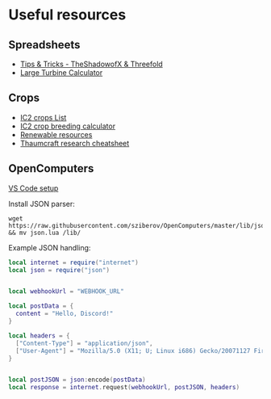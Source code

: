 # Useful resources

## Spreadsheets

- [Tips & Tricks - TheShadowofX & Threefold](https://docs.google.com/spreadsheets/d/1rsB5OOAkFgJ_lzhtVzWZc2aNCSo0e6lRhJG8Po7NZtY/edit?gid=2104320957#gid=2104320957)
- [Large Turbine Calculator](https://docs.google.com/spreadsheets/d/15qeGeniW1WiUFQ_8JnJdvCiHBM9HutpN_msiI20N1r0/edit?gid=655714366#gid=655714366)

## Crops

- [IC2 crops List](https://gtnh.miraheze.org/wiki/IC2_Crops_List)
- [IC2 crop breeding calculator](https://bombcar.github.io/)
- [Renewable resources](https://gtnh.miraheze.org/wiki/Renewable_Resources)
- [Thaumcraft research cheatsheet](https://gtnh.miraheze.org/wiki/Thaumcraft_Research_Cheatsheet)

## OpenComputers

[VS Code setup](https://gist.github.com/Gimpeh/19241ee7c3c9338ed4fb56d9dba1dd9c)

Install JSON parser:

```shell
wget https://raw.githubusercontent.com/sziberov/OpenComputers/master/lib/json.lua && mv json.lua /lib/
```

Example JSON handling:

```lua
local internet = require("internet")
local json = require("json")


local webhookUrl = "WEBHOOK_URL"

local postData = {
  content = "Hello, Discord!"
}

local headers = {
  ["Content-Type"] = "application/json",
  ["User-Agent"] = "Mozilla/5.0 (X11; U; Linux i686) Gecko/20071127 Firefox/2.0.0.11"
}


local postJSON = json:encode(postData)
local response = internet.request(webhookUrl, postJSON, headers)
```
